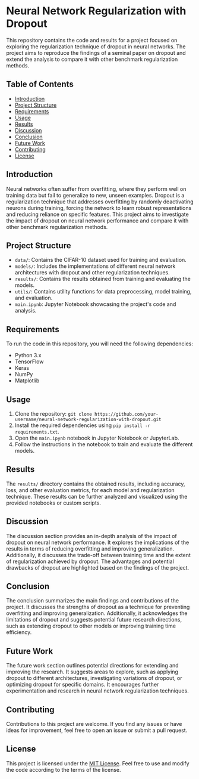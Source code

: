 # Neural Network Regularization with Dropout

This repository contains the code and results for a project focused on exploring the regularization technique of dropout in neural networks. The project aims to reproduce the findings of a seminal paper on dropout and extend the analysis to compare it with other benchmark regularization methods.

## Table of Contents
- [Introduction](#introduction)
- [Project Structure](#project-structure)
- [Requirements](#requirements)
- [Usage](#usage)
- [Results](#results)
- [Discussion](#discussion)
- [Conclusion](#conclusion)
- [Future Work](#future-work)
- [Contributing](#contributing)
- [License](#license)

## Introduction
Neural networks often suffer from overfitting, where they perform well on training data but fail to generalize to new, unseen examples. Dropout is a regularization technique that addresses overfitting by randomly deactivating neurons during training, forcing the network to learn robust representations and reducing reliance on specific features. This project aims to investigate the impact of dropout on neural network performance and compare it with other benchmark regularization methods.

## Project Structure
- `data/`: Contains the CIFAR-10 dataset used for training and evaluation.
- `models/`: Includes the implementations of different neural network architectures with dropout and other regularization techniques.
- `results/`: Contains the results obtained from training and evaluating the models.
- `utils/`: Contains utility functions for data preprocessing, model training, and evaluation.
- `main.ipynb`: Jupyter Notebook showcasing the project's code and analysis.

## Requirements
To run the code in this repository, you will need the following dependencies:
- Python 3.x
- TensorFlow
- Keras
- NumPy
- Matplotlib

## Usage
1. Clone the repository: `git clone https://github.com/your-username/neural-network-regularization-with-dropout.git`
2. Install the required dependencies using `pip install -r requirements.txt`.
3. Open the `main.ipynb` notebook in Jupyter Notebook or JupyterLab.
4. Follow the instructions in the notebook to train and evaluate the different models.

## Results
The `results/` directory contains the obtained results, including accuracy, loss, and other evaluation metrics, for each model and regularization technique. These results can be further analyzed and visualized using the provided notebooks or custom scripts.

## Discussion
The discussion section provides an in-depth analysis of the impact of dropout on neural network performance. It explores the implications of the results in terms of reducing overfitting and improving generalization. Additionally, it discusses the trade-off between training time and the extent of regularization achieved by dropout. The advantages and potential drawbacks of dropout are highlighted based on the findings of the project.

## Conclusion
The conclusion summarizes the main findings and contributions of the project. It discusses the strengths of dropout as a technique for preventing overfitting and improving generalization. Additionally, it acknowledges the limitations of dropout and suggests potential future research directions, such as extending dropout to other models or improving training time efficiency.

## Future Work
The future work section outlines potential directions for extending and improving the research. It suggests areas to explore, such as applying dropout to different architectures, investigating variations of dropout, or optimizing dropout for specific domains. It encourages further experimentation and research in neural network regularization techniques.

## Contributing
Contributions to this project are welcome. If you find any issues or have ideas for improvement, feel free to open an issue or submit a pull request.

## License
This project is licensed under the [MIT License](LICENSE). Feel free to use and modify the code according to the terms of the license.
